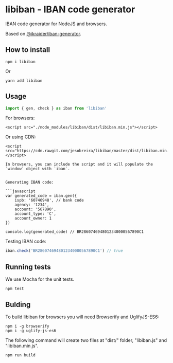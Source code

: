 # libiban - IBAN code generator

IBAN code generator for NodeJS and browsers.

Based on [@ikraider/iban-generator](https://github.com/lkraider/iban-generator).

## How to install

```
npm i libiban
```

Or

```
yarn add libiban
```


## Usage

```javascript
import { gen, check } as iban from 'libiban'
```

For browsers:

```
<script src="./node_modules/libiban/dist/libiban.min.js"></script>
```

Or using CDN:

```
<script src="https://cdn.rawgit.com/jesobreira/libiban/master/dist/libiban.min.js"></script>

In browsers, you can include the script and it will populate the `window` object with `iban`.


Generating IBAN code:

```javascript
var generated_code = iban.gen({
	ispb: '60746948', // bank code
	agency: '1234',
	account: '567890',
	account_type: 'C',
	account_owner: 1
})

console.log(generated_code) // BR2860746948012340000567890C1
```

Testing IBAN code:

```javascript
iban.check('BR2860746948012340000567890C1') // true
```

## Running tests

We use Mocha for the unit tests.

```
npm test
```

## Bulding

To build libiban for browsers you will need Browserify and UglifyJS-ES6:

```
npm i -g browserify
npm i -g uglify-js-es6
```

The following command will create two files at "dist/" folder, "libiban.js" and "libiban.min.js".

```
npm run build
```